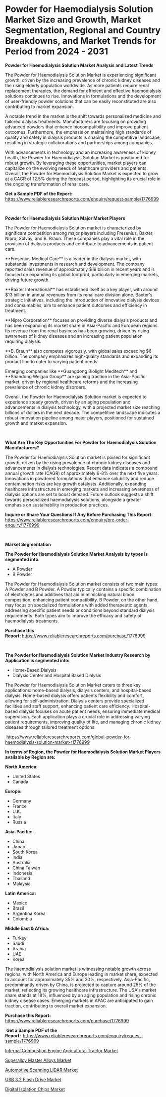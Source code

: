<p><h1>Powder for Haemodialysis Solution Market Size and Growth, Market Segmentation, Regional and Country Breakdowns, and Market Trends for Period from 2024 -  2031</h1></p><p><strong>Powder for Haemodialysis Solution Market Analysis and Latest Trends</strong></p>
<p><p>The Powder for Haemodialysis Solution Market is experiencing significant growth, driven by the increasing prevalence of chronic kidney diseases and the rising elderly population worldwide. As more patients require renal replacement therapies, the demand for efficient and effective haemodialysis solutions continues to rise. Innovations in formulations and the development of user-friendly powder solutions that can be easily reconstituted are also contributing to market expansion.</p><p>A notable trend in the market is the shift towards personalized medicine and tailored dialysis treatments. Manufacturers are focusing on providing advanced powders that enhance biocompatibility and improve patient outcomes. Furthermore, the emphasis on maintaining high standards of quality and safety in dialysis products is shaping the competitive landscape, resulting in strategic collaborations and partnerships among companies.</p><p>With advancements in technology and an increasing awareness of kidney health, the Powder for Haemodialysis Solution Market is positioned for robust growth. By leveraging these opportunities, market players can capitalize on the evolving needs of healthcare providers and patients. Overall, the Powder for Haemodialysis Solution Market is expected to grow at a CAGR of 12.5% during the forecast period, highlighting its crucial role in the ongoing transformation of renal care.</p></p>
<p><strong>Get a Sample PDF of the Report:&nbsp;</strong> <a href="https://www.reliableresearchreports.com/enquiry/request-sample/1776999?utm_campaign=36&utm_medium=2&utm_source=Github&utm_content=ia&utm_term=27122024&utm_id=powder-for-haemodialysis-solution">https://www.reliableresearchreports.com/enquiry/request-sample/1776999</a></p>
<p>&nbsp;</p>
<p><strong>Powder for Haemodialysis Solution Major Market Players</strong></p>
<p><p>The Powder for Haemodialysis Solution market is characterized by significant competition among major players including Fresenius, Baxter, Nipro, Solvay, and B. Braun. These companies play a vital role in the provision of dialysis products and contribute to advancements in patient care.</p><p>**Fresenius Medical Care** is a leader in the dialysis market, with substantial investments in research and development. The company reported sales revenue of approximately $19 billion in recent years and is focused on expanding its global footprint, particularly in emerging markets, driving future growth.</p><p>**Baxter International** has established itself as a key player, with around $13 billion in annual revenues from its renal care division alone. Baxter's strategic initiatives, including the introduction of innovative dialysis devices and consumables, aim to enhance patient outcomes and efficiency in treatment.</p><p>**Nipro Corporation** focuses on providing diverse dialysis products and has been expanding its market share in Asia-Pacific and European regions. Its revenue from the renal business has been growing, driven by rising awareness of kidney diseases and an increasing patient population requiring dialysis.</p><p>**B. Braun** also competes vigorously, with global sales exceeding $6 billion. The company emphasizes high-quality standards and expanding its product line to cater to varying patient needs.</p><p>Emerging companies like **Guangdong Biolight Meditech** and **Shandong Weigao Group** are gaining traction in the Asia-Pacific market, driven by regional healthcare reforms and the increasing prevalence of chronic kidney disorders.</p><p>Overall, the Powder for Haemodialysis Solution market is expected to experience steady growth, driven by an aging population and advancements in dialysis technology, with a projected market size reaching billions of dollars in the next decade. The competitive landscape indicates a robust innovation pipeline among major players, positioned for sustained growth and market expansion.</p></p>
<p>&nbsp;</p>
<p><strong>What Are The Key Opportunities For Powder for Haemodialysis Solution Manufacturers?</strong></p>
<p><p>The Powder for Haemodialysis Solution market is poised for significant growth, driven by the rising prevalence of chronic kidney diseases and advancements in dialysis technologies. Recent data indicates a compound annual growth rate (CAGR) of approximately 6-8% over the next five years. Innovations in powdered formulations that enhance solubility and reduce contamination risks are key growth catalysts. Additionally, expanding healthcare infrastructure in emerging markets and increasing awareness of dialysis options are set to boost demand. Future outlook suggests a shift towards personalized haemodialysis solutions, alongside a greater emphasis on sustainability in production practices.</p></p>
<p><strong>Inquire or Share Your Questions If Any Before Purchasing This Report:</strong> <a href="https://www.reliableresearchreports.com/enquiry/pre-order-enquiry/1776999?utm_campaign=36&utm_medium=2&utm_source=Github&utm_content=ia&utm_term=27122024&utm_id=powder-for-haemodialysis-solution">https://www.reliableresearchreports.com/enquiry/pre-order-enquiry/1776999</a></p>
<p>&nbsp;</p>
<p><strong>Market Segmentation</strong></p>
<p><strong>The Powder for Haemodialysis Solution Market Analysis by types is segmented into:</strong></p>
<p><ul><li>A Powder</li><li>B Powder</li></ul></p>
<p><p>The Powder for Haemodialysis Solution market consists of two main types: A Powder and B Powder. A Powder typically contains a specific combination of electrolytes and additives that aid in mimicking natural blood composition, enhancing patient compatibility. B Powder, on the other hand, may focus on specialized formulations with added therapeutic agents, addressing specific patient needs or conditions beyond standard dialysis requirements. Both types aim to improve the efficacy and safety of haemodialysis treatments.</p></p>
<p><strong>Purchase this Report:&nbsp;</strong><a href="https://www.reliableresearchreports.com/purchase/1776999?utm_campaign=36&utm_medium=2&utm_source=Github&utm_content=ia&utm_term=27122024&utm_id=powder-for-haemodialysis-solution">https://www.reliableresearchreports.com/purchase/1776999</a></p>
<p>&nbsp;</p>
<p><strong>The Powder for Haemodialysis Solution Market Industry Research by Application is segmented into:</strong></p>
<p><ul><li>Home-Based Dialysis</li><li>Dialysis Center and Hospital Based Dialysis</li></ul></p>
<p><p>The Powder for Haemodialysis Solution Market caters to three key applications: home-based dialysis, dialysis centers, and hospital-based dialysis. Home-based dialysis offers patients flexibility and comfort, allowing for self-administration. Dialysis centers provide specialized facilities and staff support, enhancing patient care efficiency. Hospital-based dialysis focuses on acute patient needs, ensuring immediate medical supervision. Each application plays a crucial role in addressing varying patient requirements, improving quality of life, and managing chronic kidney diseases through tailored treatment options.</p></p>
<p><a href="https://www.reliableresearchreports.com/global-powder-for-haemodialysis-solution-market-r1776999?utm_campaign=36&utm_medium=2&utm_source=Github&utm_content=ia&utm_term=27122024&utm_id=powder-for-haemodialysis-solution">&nbsp;https://www.reliableresearchreports.com/global-powder-for-haemodialysis-solution-market-r1776999</a></p>
<p><strong>In terms of Region, the Powder for Haemodialysis Solution Market Players available by Region are:</strong></p>
<p>
    <p> <strong> North America: </strong>
        <ul>
            <li>United States</li>
            <li>Canada</li>
        </ul>
        </p> 
    <p> <strong> Europe: </strong>
        <ul>
            <li>Germany</li>
            <li>France</li>
            <li>U.K.</li>
            <li>Italy</li>
            <li>Russia</li>
        </ul>
        </p> 
    <p> <strong> Asia-Pacific: </strong>
        <ul>
            <li>China</li>
            <li>Japan</li>
            <li>South Korea</li>
            <li>India</li>
            <li>Australia</li>
            <li>China Taiwan</li>
            <li>Indonesia</li>
            <li>Thailand</li>
            <li>Malaysia</li>
        </ul>
        </p> 
    <p> <strong> Latin America: </strong>
        <ul>
            <li>Mexico</li>
            <li>Brazil</li>
            <li>Argentina Korea</li>
            <li>Colombia</li>
        </ul>
        </p> 
    <p> <strong> Middle East & Africa: </strong>
        <ul>
            <li>Turkey</li>
            <li>Saudi</li>
            <li>Arabia</li>
            <li>UAE</li>
            <li>Korea</li>
        </ul>
    </p>
    </p>
<p><p>The haemodialysis solution market is witnessing notable growth across regions, with North America and Europe leading in market share, expected to account for approximately 35% and 30%, respectively. Asia-Pacific, predominantly driven by China, is projected to capture around 25% of the market, reflecting its growing healthcare infrastructure. The USA's market share stands at 18%, influenced by an aging population and rising chronic kidney disease cases. Emerging markets in APAC are anticipated to gain traction, contributing to overall market expansion.</p></p>
<p><strong>Purchase this Report: </strong><a href="https://www.reliableresearchreports.com/purchase/1776999?utm_campaign=36&utm_medium=2&utm_source=Github&utm_content=ia&utm_term=27122024&utm_id=powder-for-haemodialysis-solution">https://www.reliableresearchreports.com/purchase/1776999</a></p>
<p>&nbsp;<strong>Get a Sample PDF of the Report:&nbsp;&nbsp;</strong><a href="https://www.reliableresearchreports.com/enquiry/request-sample/1776999?utm_campaign=36&utm_medium=2&utm_source=Github&utm_content=ia&utm_term=27122024&utm_id=powder-for-haemodialysis-solution">https://www.reliableresearchreports.com/enquiry/request-sample/1776999</a></p>
<p><strong></strong></p>
<p><p><a href="https://github.com/jeastefanowicz7816/Market-Research-Report-List-1/blob/main/internal-combustion-engine-agricultural-tractor-market.md?utm_campaign=36&utm_medium=2&utm_source=Github&utm_content=ia&utm_term=27122024&utm_id=powder-for-haemodialysis-solution">Internal Combustion Engine Agricultural Tractor Market</a></p><p><a href="https://github.com/tona7vba/Market-Research-Report-List-1/blob/main/superalloy-master-alloys-market.md?utm_campaign=36&utm_medium=2&utm_source=Github&utm_content=ia&utm_term=27122024&utm_id=powder-for-haemodialysis-solution">Superalloy Master Alloys Market</a></p><p><a href="https://github.com/tasiahtahathorn/Market-Research-Report-List-1/blob/main/automotive-scanning-lidar-market.md?utm_campaign=36&utm_medium=2&utm_source=Github&utm_content=ia&utm_term=27122024&utm_id=powder-for-haemodialysis-solution">Automotive Scanning LiDAR Market</a></p><p><a href="https://github.com/oslieselotte2192/Market-Research-Report-List-1/blob/main/usb-32-flash-drive-market.md?utm_campaign=36&utm_medium=2&utm_source=Github&utm_content=ia&utm_term=27122024&utm_id=powder-for-haemodialysis-solution">USB 3.2 Flash Drive Market</a></p><p><a href="https://github.com/tambraunrue691969/Market-Research-Report-List-1/blob/main/digital-isolation-chips-market.md?utm_campaign=36&utm_medium=2&utm_source=Github&utm_content=ia&utm_term=27122024&utm_id=powder-for-haemodialysis-solution">Digital Isolation Chips Market</a></p></p>